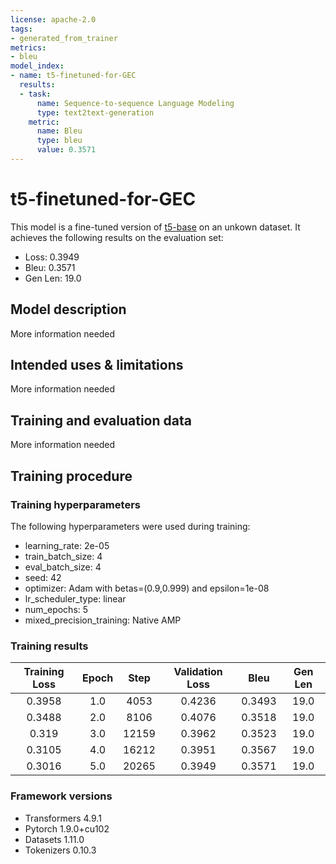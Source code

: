 ```yaml
---
license: apache-2.0
tags:
- generated_from_trainer
metrics:
- bleu
model_index:
- name: t5-finetuned-for-GEC
  results:
  - task:
      name: Sequence-to-sequence Language Modeling
      type: text2text-generation
    metric:
      name: Bleu
      type: bleu
      value: 0.3571
---
```


<!-- This model card has been generated automatically according to the information the Trainer had access to. You
should probably proofread and complete it, then remove this comment. -->

# t5-finetuned-for-GEC

This model is a fine-tuned version of [t5-base](https://huggingface.co/t5-base) on an unkown dataset.
It achieves the following results on the evaluation set:
- Loss: 0.3949
- Bleu: 0.3571
- Gen Len: 19.0

## Model description

More information needed

## Intended uses & limitations

More information needed

## Training and evaluation data

More information needed

## Training procedure

### Training hyperparameters

The following hyperparameters were used during training:
- learning_rate: 2e-05
- train_batch_size: 4
- eval_batch_size: 4
- seed: 42
- optimizer: Adam with betas=(0.9,0.999) and epsilon=1e-08
- lr_scheduler_type: linear
- num_epochs: 5
- mixed_precision_training: Native AMP

### Training results

| Training Loss | Epoch | Step  | Validation Loss | Bleu   | Gen Len |
|:-------------:|:-----:|:-----:|:---------------:|:------:|:-------:|
| 0.3958        | 1.0   | 4053  | 0.4236          | 0.3493 | 19.0    |
| 0.3488        | 2.0   | 8106  | 0.4076          | 0.3518 | 19.0    |
| 0.319         | 3.0   | 12159 | 0.3962          | 0.3523 | 19.0    |
| 0.3105        | 4.0   | 16212 | 0.3951          | 0.3567 | 19.0    |
| 0.3016        | 5.0   | 20265 | 0.3949          | 0.3571 | 19.0    |


### Framework versions

- Transformers 4.9.1
- Pytorch 1.9.0+cu102
- Datasets 1.11.0
- Tokenizers 0.10.3
